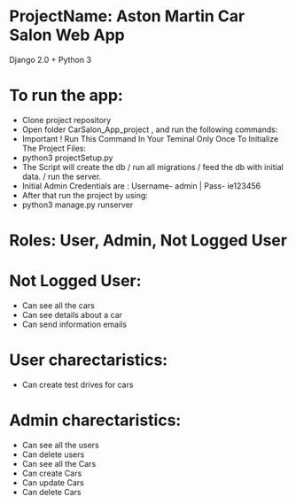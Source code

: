 # ProjectName: Aston Martin Car Salon Web App
 Django 2.0 + Python 3 

# To run the app:
- Clone project repository
- Open folder CarSalon_App_project , and run the following commands:
- Important ! Run This Command In Your Teminal Only Once To Initialize The Project Files:
- python3 projectSetup.py
- The Script will create the db / run all migrations / feed the db with initial data. / run the server.
- Initial Admin Credentials are : Username- admin | Pass- ie123456
- After that run the project by using:
- python3 manage.py runserver
 


# Roles: User, Admin, Not Logged User

# Not Logged User:
- Can see all the cars
- Can see details about a car
- Can send information emails

# User charectaristics:
- Can create test drives for cars

# Admin charectaristics:
- Can see all the users
- Can delete users
- Can see all the Cars
- Can create Cars
- Can update Cars
- Can delete Cars




